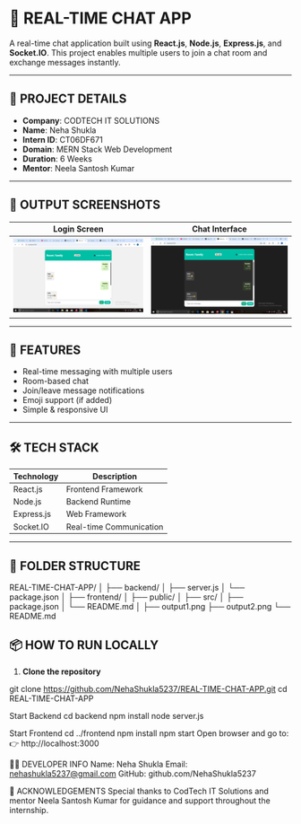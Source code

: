 # 💬 REAL-TIME CHAT APP

A real-time chat application built using **React.js**, **Node.js**, **Express.js**, and **Socket.IO**. This project enables multiple users to join a chat room and exchange messages instantly.

---

## 📌 PROJECT DETAILS

- **Company**: CODTECH IT SOLUTIONS  
- **Name**: Neha Shukla  
- **Intern ID**: CT06DF671  
- **Domain**: MERN Stack Web Development  
- **Duration**: 6 Weeks  
- **Mentor**: Neela Santosh Kumar  

---

## 📸 OUTPUT SCREENSHOTS

| Login Screen              | Chat Interface            |
|---------------------------|----------------------------|
| ![Output 1](output1.png)  | ![Output 2](output2.png)   |

---

## 🚀 FEATURES

- Real-time messaging with multiple users
- Room-based chat
- Join/leave message notifications
- Emoji support (if added)
- Simple & responsive UI

---

## 🛠 TECH STACK

| Technology   | Description           |
|--------------|------------------------|
| React.js     | Frontend Framework     |
| Node.js      | Backend Runtime        |
| Express.js   | Web Framework          |
| Socket.IO    | Real-time Communication|

---

## 📂 FOLDER STRUCTURE

REAL-TIME-CHAT-APP/
│
├── backend/
│ ├── server.js
│ └── package.json
│
├── frontend/
│ ├── public/
│ ├── src/
│ ├── package.json
│ └── README.md
│
├── output1.png
├── output2.png
└── README.md


## 📦 HOW TO RUN LOCALLY

1. **Clone the repository**

git clone https://github.com/NehaShukla5237/REAL-TIME-CHAT-APP.git
cd REAL-TIME-CHAT-APP 

Start Backend
cd backend
npm install
node server.js

Start Frontend
cd ../frontend
npm install
npm start
Open browser and go to:
👉 http://localhost:3000

👩‍💻 DEVELOPER INFO
Name: Neha Shukla
Email: nehashukla5237@gmail.com
GitHub: github.com/NehaShukla5237

🙌 ACKNOWLEDGEMENTS
Special thanks to CodTech IT Solutions and mentor Neela Santosh Kumar for guidance and support throughout the internship.
